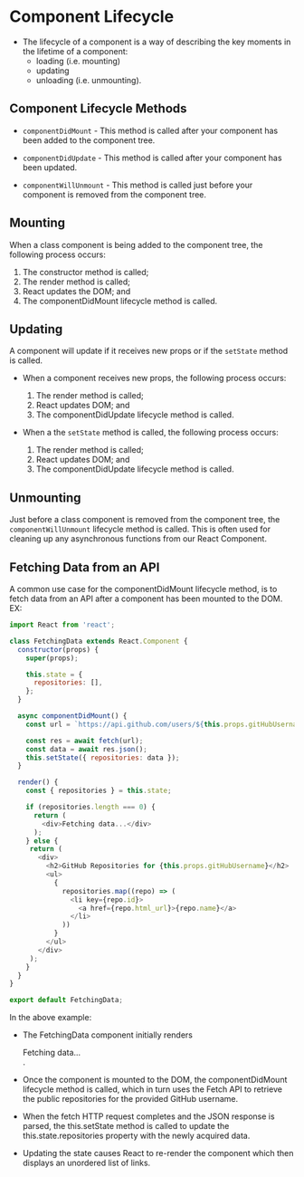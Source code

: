 # Component Lifecycle

* The lifecycle of a component is a way of describing the key moments in the lifetime of a component:
    - loading (i.e. mounting)
    - updating
    - unloading (i.e. unmounting).



## Component Lifecycle Methods

* `componentDidMount` - This method is called after your component has been added to the component tree.

* `componentDidUpdate` - This method is called after your component has been updated.

* `componentWillUnmount` - This method is called just before your component is removed from the component tree.






## Mounting

When a class component is being added to the component tree, the following process occurs:

1. The constructor method is called;
2. The render method is called;
3. React updates the DOM; and
4. The componentDidMount lifecycle method is called.






## Updating

A component will update if it receives new props or if the `setState` method is called.

* When a component receives new props, the following process occurs:

    1. The render method is called;
    2. React updates DOM; and
    3. The componentDidUpdate lifecycle method is called.

* When a the `setState` method is called, the following process occurs:

    1. The render method is called;
    2. React updates DOM; and
    3. The componentDidUpdate lifecycle method is called.






## Unmounting

Just before a class component is removed from the component tree, the `componentWillUnmount` lifecycle method is called. This is often used for cleaning up any asynchronous functions from our React Component.






## Fetching Data from an API

A common use case for the componentDidMount lifecycle method, is to fetch data from an API after a component has been mounted to the DOM.
EX:
```javascript
import React from 'react';

class FetchingData extends React.Component {
  constructor(props) {
    super(props);

    this.state = {
      repositories: [],
    };
  }

  async componentDidMount() {
    const url = `https://api.github.com/users/${this.props.gitHubUsername}/repos`;

    const res = await fetch(url);
    const data = await res.json();
    this.setState({ repositories: data });
  }

  render() {
    const { repositories } = this.state;

    if (repositories.length === 0) {
      return (
        <div>Fetching data...</div>
      );
    } else {
     return (
       <div>
         <h2>GitHub Repositories for {this.props.gitHubUsername}</h2>
         <ul>
           {
             repositories.map((repo) => (
               <li key={repo.id}>
                 <a href={repo.html_url}>{repo.name}</a>
               </li>
             ))
           }
         </ul>
       </div>
     );
    }
  }
}

export default FetchingData;
```

In the above example:

* The FetchingData component initially renders <div>Fetching data...</div>.

* Once the component is mounted to the DOM, the componentDidMount lifecycle method is called, which in turn uses the Fetch API to retrieve the public repositories for the provided GitHub username.

* When the fetch HTTP request completes and the JSON response is parsed, the this.setState method is called to update the this.state.repositories property with the newly acquired data.

* Updating the state causes React to re-render the component which then displays an unordered list of links.
